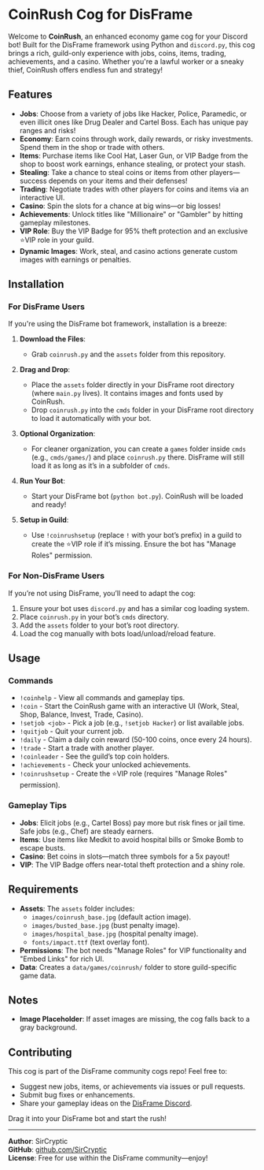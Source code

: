# CoinRush Cog for DisFrame

Welcome to **CoinRush**, an enhanced economy game cog for your Discord bot! Built for the DisFrame framework using Python and `discord.py`, this cog brings a rich, guild-only experience with jobs, coins, items, trading, achievements, and a casino. Whether you're a lawful worker or a sneaky thief, CoinRush offers endless fun and strategy!

## Features

- **Jobs**: Choose from a variety of jobs like Hacker, Police, Paramedic, or even illicit ones like Drug Dealer and Cartel Boss. Each has unique pay ranges and risks!
- **Economy**: Earn coins through work, daily rewards, or risky investments. Spend them in the shop or trade with others.
- **Items**: Purchase items like Cool Hat, Laser Gun, or VIP Badge from the shop to boost work earnings, enhance stealing, or protect your stash.
- **Stealing**: Take a chance to steal coins or items from other players—success depends on your items and their defenses!
- **Trading**: Negotiate trades with other players for coins and items via an interactive UI.
- **Casino**: Spin the slots for a chance at big wins—or big losses!
- **Achievements**: Unlock titles like "Millionaire" or "Gambler" by hitting gameplay milestones.
- **VIP Role**: Buy the VIP Badge for 95% theft protection and an exclusive ⭐VIP role in your guild.
- **Dynamic Images**: Work, steal, and casino actions generate custom images with earnings or penalties.

## Installation

### For DisFrame Users
If you're using the DisFrame bot framework, installation is a breeze:

1. **Download the Files**:
   - Grab `coinrush.py` and the `assets` folder from this repository.

2. **Drag and Drop**:
   - Place the `assets` folder directly in your DisFrame root directory (where `main.py` lives). It contains images and fonts used by CoinRush.
   - Drop `coinrush.py` into the `cmds` folder in your DisFrame root directory to load it automatically with your bot.

3. **Optional Organization**:
   - For cleaner organization, you can create a `games` folder inside `cmds` (e.g., `cmds/games/`) and place `coinrush.py` there. DisFrame will still load it as long as it’s in a subfolder of `cmds`.

4. **Run Your Bot**:
   - Start your DisFrame bot (`python bot.py`). CoinRush will be loaded and ready!

5. **Setup in Guild**:
   - Use `!coinrushsetup` (replace `!` with your bot’s prefix) in a guild to create the ⭐VIP role if it’s missing. Ensure the bot has "Manage Roles" permission.

### For Non-DisFrame Users
If you’re not using DisFrame, you’ll need to adapt the cog:

1. Ensure your bot uses `discord.py` and has a similar cog loading system.
2. Place `coinrush.py` in your bot’s `cmds` directory.
3. Add the `assets` folder to your bot’s root directory.
4. Load the cog manually with bots load/unload/reload feature.

## Usage

### Commands
- `!coinhelp` - View all commands and gameplay tips.
- `!coin` - Start the CoinRush game with an interactive UI (Work, Steal, Shop, Balance, Invest, Trade, Casino).
- `!setjob <job>` - Pick a job (e.g., `!setjob Hacker`) or list available jobs.
- `!quitjob` - Quit your current job.
- `!daily` - Claim a daily coin reward (50-100 coins, once every 24 hours).
- `!trade` - Start a trade with another player.
- `!coinleader` - See the guild’s top coin holders.
- `!achievements` - Check your unlocked achievements.
- `!coinrushsetup` - Create the ⭐VIP role (requires "Manage Roles" permission).

### Gameplay Tips
- **Jobs**: Elicit jobs (e.g., Cartel Boss) pay more but risk fines or jail time. Safe jobs (e.g., Chef) are steady earners.
- **Items**: Use items like Medkit to avoid hospital bills or Smoke Bomb to escape busts.
- **Casino**: Bet coins in slots—match three symbols for a 5x payout!
- **VIP**: The VIP Badge offers near-total theft protection and a shiny role.

## Requirements

- **Assets**: The `assets` folder includes:
  - `images/coinrush_base.jpg` (default action image).
  - `images/busted_base.jpg` (bust penalty image).
  - `images/hospital_base.jpg` (hospital penalty image).
  - `fonts/impact.ttf` (text overlay font).
- **Permissions**: The bot needs "Manage Roles" for VIP functionality and "Embed Links" for rich UI.
- **Data**: Creates a `data/games/coinrush/` folder to store guild-specific game data.

## Notes
- **Image Placeholder**: If asset images are missing, the cog falls back to a gray background.

## Contributing
This cog is part of the DisFrame community cogs repo! Feel free to:
- Suggest new jobs, items, or achievements via issues or pull requests.
- Submit bug fixes or enhancements.
- Share your gameplay ideas on the [DisFrame Discord](https://discord.gg/48JH3UkerX).

Drag it into your DisFrame bot and start the rush!

---

**Author**: SirCryptic  
**GitHub**: [github.com/SirCryptic](https://github.com/SirCryptic)  
**License**: Free for use within the DisFrame community—enjoy!